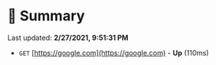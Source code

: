 # 📖 Summary
Last updated: **2/27/2021, 9:51:31 PM**

- `GET` [https://google.com](https://google.com) - **Up** (110ms)
